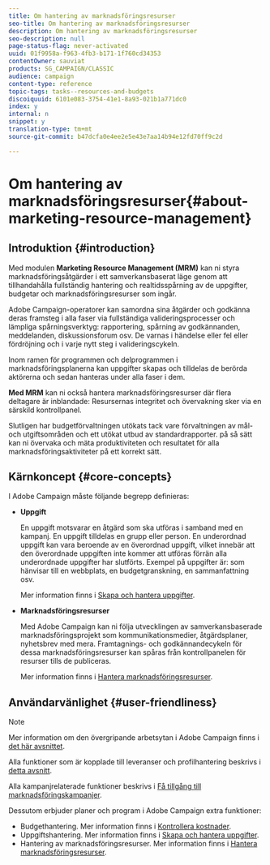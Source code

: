 ```yaml
---
title: Om hantering av marknadsföringsresurser
seo-title: Om hantering av marknadsföringsresurser
description: Om hantering av marknadsföringsresurser
seo-description: null
page-status-flag: never-activated
uuid: 01f9958a-f963-4fb3-b171-1f760cd34353
contentOwner: sauviat
products: SG_CAMPAIGN/CLASSIC
audience: campaign
content-type: reference
topic-tags: tasks--resources-and-budgets
discoiquuid: 6101e083-3754-41e1-8a93-021b1a771dc0
index: y
internal: n
snippet: y
translation-type: tm+mt
source-git-commit: b47dcfa0e4ee2e5e43e7aa14b94e12fd70ff9c2d

---
```



# Om hantering av marknadsföringsresurser{#about-marketing-resource-management}

## Introduktion {#introduction}

Med modulen **Marketing Resource Management (MRM)** kan ni styra marknadsföringsåtgärder i ett samverkansbaserat läge genom att tillhandahålla fullständig hantering och realtidsspårning av de uppgifter, budgetar och marknadsföringsresurser som ingår.

Adobe Campaign-operatorer kan samordna sina åtgärder och godkänna deras framsteg i alla faser via fullständiga valideringsprocesser och lämpliga spårningsverktyg: rapportering, spårning av godkännanden, meddelanden, diskussionsforum osv. De varnas i händelse eller fel eller fördröjning och i varje nytt steg i valideringscykeln.

Inom ramen för programmen och delprogrammen i marknadsföringsplanerna kan uppgifter skapas och tilldelas de berörda aktörerna och sedan hanteras under alla faser i dem.

**Med MRM** kan ni också hantera marknadsföringsresurser där flera deltagare är inblandade: Resursernas integritet och övervakning sker via en särskild kontrollpanel.

Slutligen har budgetförvaltningen utökats tack vare förvaltningen av mål- och utgiftsområden och ett utökat utbud av standardrapporter. på så sätt kan ni övervaka och mäta produktiviteten och resultatet för alla marknadsföringsaktiviteter på ett korrekt sätt.

## Kärnkoncept {#core-concepts}

I Adobe Campaign måste följande begrepp definieras:

* **Uppgift**

   En uppgift motsvarar en åtgärd som ska utföras i samband med en kampanj. En uppgift tilldelas en grupp eller person. En underordnad uppgift kan vara beroende av en överordnad uppgift, vilket innebär att den överordnade uppgiften inte kommer att utföras förrän alla underordnade uppgifter har slutförts. Exempel på uppgifter är: som hänvisar till en webbplats, en budgetgranskning, en sammanfattning osv.

   Mer information finns i [Skapa och hantera uppgifter](../../campaign/using/creating-and-managing-tasks.md).

* **Marknadsföringsresurser**

   Med Adobe Campaign kan ni följa utvecklingen av samverkansbaserade marknadsföringsprojekt som kommunikationsmedier, åtgärdsplaner, nyhetsbrev med mera. Framtagnings- och godkännandecykeln för dessa marknadsföringsresurser kan spåras från kontrollpanelen för resurser tills de publiceras.

   Mer information finns i [Hantera marknadsföringsresurser](../../campaign/using/managing-marketing-resources.md).

## Användarvänlighet {#user-friendliness}

>[!NOTE]
>
>Mer information om den övergripande arbetsytan i Adobe Campaign finns i [det här avsnittet](../../platform/using/adobe-campaign-workspace.md).
>  
>Alla funktioner som är kopplade till leveranser och profilhantering beskrivs i [detta avsnitt](../../delivery/using/communication-channels.md).
>
>Alla kampanjrelaterade funktioner beskrivs i [Få tillgång till marknadsföringskampanjer](../../campaign/using/accessing-marketing-campaigns.md).

Dessutom erbjuder planer och program i Adobe Campaign extra funktioner:

* Budgethantering. Mer information finns i [Kontrollera kostnader](../../campaign/using/controlling-costs.md).
* Uppgiftshantering. Mer information finns i [Skapa och hantera uppgifter](../../campaign/using/creating-and-managing-tasks.md).
* Hantering av marknadsföringsresurser. Mer information finns i [Hantera marknadsföringsresurser](../../campaign/using/managing-marketing-resources.md).

